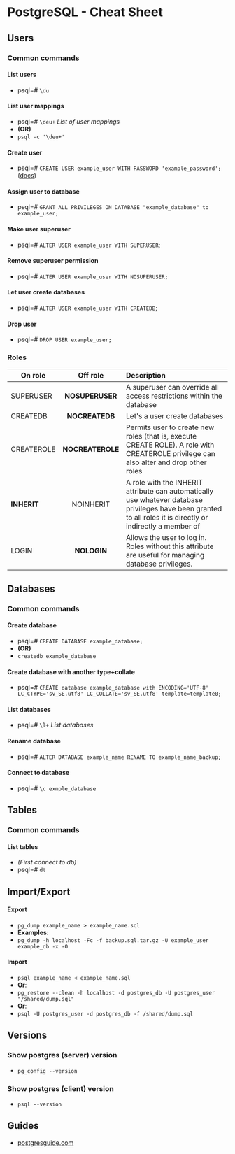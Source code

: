# PostgreSQL - Cheat Sheet

## Users

### Common commands

#### List users
- psql=# `\du`

#### List user mappings
  - psql=# `\deu+` _List of user mappings_
  - **(OR)**
  - `psql -c '\deu+'`

#### Create user
  - psql=# `CREATE USER example_user WITH PASSWORD 'example_password';` ([docs](http://www.postgresql.org/docs/current/static/sql-createuser.html))

#### Assign user to database
  - psql=# `GRANT ALL PRIVILEGES ON DATABASE "example_database" to example_user;`

#### Make user superuser
  - psql=# `ALTER USER example_user WITH SUPERUSER`;

#### Remove superuser permission
  - psql=# `ALTER USER example_user WITH NOSUPERUSER;`

#### Let user create databases
  - psql=# `ALTER USER example_user WITH CREATEDB`;

#### Drop user
  - psql=# `DROP USER example_user;`

### Roles

| On role       | Off role           | Description  |
| ------------- |:-------------:|:-----|
| SUPERUSER | **NOSUPERUSER** | A superuser can override all access restrictions within the database |
| CREATEDB | **NOCREATEDB**  |   Let's a user create databases |
| CREATEROLE | **NOCREATEROLE**  | Permits user to create new roles (that is, execute CREATE ROLE). A role with CREATEROLE privilege can also alter and drop other roles |
| **INHERIT** | NOINHERIT | A role with the INHERIT attribute can automatically use whatever database privileges have been granted to all roles it is directly or indirectly a member of |
| LOGIN | **NOLOGIN** | Allows the user to log in. Roles without this attribute are useful for managing database privileges.

##  Databases

### Common commands

#### Create database
  - psql=# `CREATE DATABASE example_database;`
  - **(OR)**
  - `createdb example_database`

#### Create database with another type+collate
  - psql=# `CREATE database example_database with ENCODING='UTF-8' LC_CTYPE='sv_SE.utf8' LC_COLLATE='sv_SE.utf8' template=template0;`

#### List databases
  - psql=# `\l+` _List databases_

#### Rename database
  - psql=# `ALTER DATABASE example_name RENAME TO example_name_backup;`

#### Connect to database
  - psql=# `\c exmple_database`

## Tables

### Common commands

#### List tables
  - _(First connect to db)_
  - psql=# `dt`

## Import/Export

#### Export
  - `pg_dump example_name > example_name.sql`
  - **Examples**:
  - `pg_dump -h localhost -Fc -f backup.sql.tar.gz -U example_user example_db -x -O`

#### Import
- `psql example_name < example_name.sql`
- **Or**:
- `pg_restore --clean -h localhost -d postgres_db -U postgres_user "/shared/dump.sql"`
- **Or**:
- `psql -U postgres_user -d postgres_db -f /shared/dump.sql`


## Versions

### Show postgres (server) version
- `pg_config --version`

### Show postgres (client) version
- `psql --version`


## Guides
- [postgresguide.com](http://postgresguide.com)
